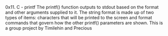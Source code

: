 0x11. C - printf
The printf() function outputs to stdout based on the format and other arguments supplied to it. The string format is made up of two types of items: characters that will be printed to the screen and format commands that govern how the other printf() parameters are shown.
This is a group project by Timilehin and Precious
